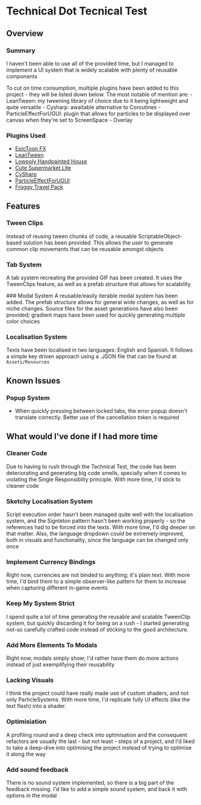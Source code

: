 # Technical Dot Tecnical Test
## Overview
### Summary 
I haven't been able to use all of the provided time, but I managed to implement a UI system that is widely scalable with plenty of reusable components

To cut on time consumption, multiple plugins have been added to this project - they will be listed down below. The most notable of mention are:
    - LeanTween: my tweening library of choice due to it being lightweight and quite versatile
    - Cysharp: awaitable alternative to Coroutines
    - ParticleEffectForUGUI: plugin that allows for particles to be displayed over canvas when they're set to ScreenSpace - Overlay

### Plugins Used
- [EpicToon FX](https://assetstore.unity.com/packages/vfx/particles/epic-toon-fx-57772)
- [LeanTween](https://assetstore.unity.com/packages/tools/animation/leantween-3595)
- [Lowpoly Handpainted House](https://assetstore.unity.com/packages/3d/props/exterior/lowpoly-handpainted-house-286891)
- [Cute Supermarket Lite](https://assetstore.unity.com/packages/3d/props/food/cute-supermarket-lite-302941)
- [CySharp](https://github.com/Cysharp/UniTask)
- [ParticleEffectForUGUI](https://github.com/mob-sakai/ParticleEffectForUGUI)
- [Froggy Travel Pack](https://sketchfab.com/3d-models/froggy-travel-pack-739561a9936349b3a9c02ec81cc032b0)

## Features
### Tween Clips
Instead of reusing tween chunks of code, a reusable ScriptableObject-based solution has been provided. This allows the user to generate common clip movements that can be reusable amongst objects

### Tab System
A tab system recreating the provided GIF has been created. It uses the TweenClips feature, as well as a prefab structure that allows for scalability

### Modal System
A reusable/easily iterable modal system has been added. The prefab structure allows for general wide changes, as well as for niche changes. Source files for the asset generations have also been provided; gradient maps have been used for quickly generating multiple color choices

### Localisation System
Texts have been localised in two languages: English and Spanish. It follows a simple key driven approach using a .JSON file that can be found at `Assets/Resources`

## Known Issues
### Popup System
- When quickly pressing between locked tabs, the error popup doesn't translate correctly. Better use of the cancellation token is required

## What would I've done if I had more time
### Cleaner Code
Due to having to rush through the Technical Test, the code has been deteriorating and generating big code smells, specially when it comes to violating the Single Responsiblity principle. With more time, I'd stick to cleaner code

### Sketchy Localisation System
Script execution order hasn't been managed quite well with the localisation system, and the Signleton pattern hasn't been working properly - so the references had to be forced into the texts. With more time, I'd dig deeper on that matter. Also, the language dropdown could be extremely improved, both in visuals and functionality, since the language can be changed only once

### Implement Currency Bindings
Right now, currencies are not binded to anything; it's plain text. With more time, I'd bind them to a simple observer-like pattern for them to increase when capturing different in-game events

### Keep My System Strict
I spend quite a lot of time generating the reusable and scalable TweenClip system, but quickly discarding it for being on a rush - I started generating not-so carefully crafted code instead of sticking to the good architecture. 

### Add More Elements To Modals
Right now, modals simply show; I'd rather have them do more actions instead of just exemplifying their reusability

### Lacking Visuals
I think the project could have really made use of custom shaders, and not only ParticleSystems. With more time, I'd replicate fully UI effects (like the text flash) into a shader.

### Optimisiation
A profiling round and a deep check into optimisation and the consequent refactors are usually the last - but not least - steps of a project, and I'd liked to take a deep-dive into optimising the project instead of trying to optimise it along the way

### Add sound feedback
There is no sound system implemented, so there is a big part of the feedback missing. I'd like to add a simple sound system, and back it with options in the modal

